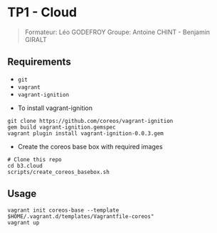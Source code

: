 # TP1 - Cloud
> Formateur: Léo GODEFROY
> Groupe: Antoine CHINT - Benjamin GIRALT

## Requirements
- `git`
- `vagrant`
- `vagrant-ignition`

* To install vagrant-ignition
```
git clone https://github.com/coreos/vagrant-ignition
gem build vagrant-ignition.gemspec
vagrant plugin install vagrant-ignition-0.0.3.gem
```

* Create the coreos base box with required images
```
# Clone this repo
cd b3.cloud
scripts/create_coreos_basebox.sh
```

## Usage

```
vagrant init coreos-base --template $HOME/.vagrant.d/templates/Vagrantfile-coreos"
vagrant up
```
